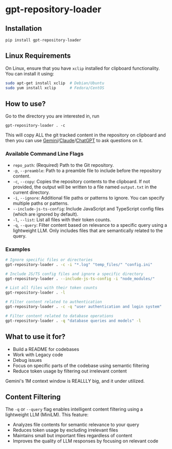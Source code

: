 # gpt-repository-loader

## Installation

`pip install gpt-repository-loader`

## Linux Requirements
On Linux, ensure that you have `xclip` installed for clipboard functionality. You can install it using:
```bash
sudo apt-get install xclip  # Debian/Ubuntu
sudo yum install xclip      # Fedora/CentOS
```

## How to use?
Go to the directory you are interested in, run
```
gpt-repository-loader . -c
```
This will copy ALL the git tracked content in the repository on clipboard and then you can use [Gemini](https://aistudio.google.com/app/prompts/new_chat)/[Claude](https://claude.ai)/[ChatGPT](https://chatgpt.com) to ask questions on it.

### Available Command Line Flags
* `repo_path`: (Required) Path to the Git repository.
* `-p`, `--preamble`: Path to a preamble file to include before the repository content.
* `-c`, `--copy`: Copies the repository contents to the clipboard. If not provided, the output will be written to a file named `output.txt` in the current directory.
* `-i`, `--ignore`: Additional file paths or patterns to ignore. You can specify multiple paths or patterns.
* `--include-js-ts-config`: Include JavaScript and TypeScript config files (which are ignored by default).
* `-l`, `--list`: List all files with their token counts.
* `-q`, `--query`: Filter content based on relevance to a specific query using a lightweight LLM. Only includes files that are semantically related to the query.

### Examples
```bash
# Ignore specific files or directories
gpt-repository-loader . -c -i "*.log" "temp_files/" "config.ini"

# Include JS/TS config files and ignore a specific directory
gpt-repository-loader . --include-js-ts-config -i "node_modules/"

# List all files with their token counts
gpt-repository-loader . -l

# Filter content related to authentication
gpt-repository-loader . -c -q "user authentication and login system"

# Filter content related to database operations
gpt-repository-loader . -q "database queries and models" -l
```

## What to use it for?
- Build a README for codebases
- Work with Legacy code
- Debug issues
- Focus on specific parts of the codebase using semantic filtering
- Reduce token usage by filtering out irrelevant content

Gemini's 1M context window is REALLLY big, and it under utilized.

## Content Filtering
The `-q` or `--query` flag enables intelligent content filtering using a lightweight LLM (MiniLM). This feature:
- Analyzes file contents for semantic relevance to your query
- Reduces token usage by excluding irrelevant files
- Maintains small but important files regardless of content
- Improves the quality of LLM responses by focusing on relevant code